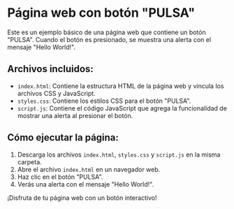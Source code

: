 # Página web con botón "PULSA"

Este es un ejemplo básico de una página web que contiene un botón "PULSA". Cuando el botón es presionado, se muestra una alerta con el mensaje "Hello World!".

## Archivos incluidos:

- `index.html`: Contiene la estructura HTML de la página web y vincula los archivos CSS y JavaScript.
- `styles.css`: Contiene los estilos CSS para el botón "PULSA".
- `script.js`: Contiene el código JavaScript que agrega la funcionalidad de mostrar una alerta al presionar el botón.

## Cómo ejecutar la página:

1. Descarga los archivos `index.html`, `styles.css` y `script.js` en la misma carpeta.
2. Abre el archivo `index.html` en un navegador web.
3. Haz clic en el botón "PULSA".
4. Verás una alerta con el mensaje "Hello World!".

¡Disfruta de tu página web con un botón interactivo!
